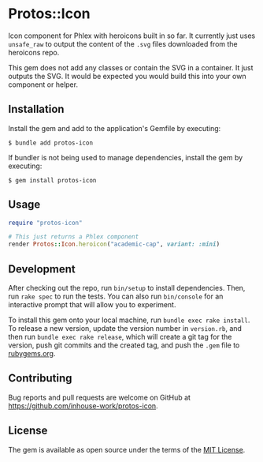 # Protos::Icon

Icon component for Phlex with heroicons built in so far. It currently just uses
`unsafe_raw` to output the content of the `.svg` files downloaded from the
heroicons repo.

This gem does not add any classes or contain the SVG in a container.
It just outputs the SVG. It would be expected you would build this into your own
component or helper.

## Installation

Install the gem and add to the application's Gemfile by executing:

    $ bundle add protos-icon

If bundler is not being used to manage dependencies, install the gem by executing:

    $ gem install protos-icon

## Usage

```ruby
require "protos-icon"

# This just returns a Phlex component
render Protos::Icon.heroicon("academic-cap", variant: :mini)
```

## Development

After checking out the repo, run `bin/setup` to install dependencies. Then, run
`rake spec` to run the tests. You can also run `bin/console` for an interactive
prompt that will allow you to experiment.

To install this gem onto your local machine, run `bundle exec rake install`. To
release a new version, update the version number in `version.rb`, and then run
`bundle exec rake release`, which will create a git tag for the version, push
git commits and the created tag, and push the `.gem` file to
[rubygems.org](https://rubygems.org).

## Contributing

Bug reports and pull requests are welcome on GitHub at
https://github.com/inhouse-work/protos-icon.

## License

The gem is available as open source under the terms of the
[MIT License](https://opensource.org/licenses/MIT).
